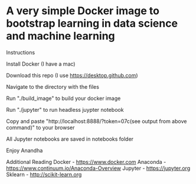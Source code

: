 # A very simple Docker image to bootstrap learning in data science and machine learning

Instructions

Install Docker (I have a mac)

Download this repo (I use https://desktop.github.com)

Navigate to the directory with the files

Run "./build_image" to build your docker image

Run "./jupyter" to run headless juypter notebook

Copy and paste "http://localhost:8888/?token=07c(see output from above command)" to your browser

All Jupyter notebooks are saved in notebooks folder



Enjoy
Anandha


Additional Reading
  Docker   - https://www.docker.com
  Anaconda - https://www.continuum.io/Anaconda-Overview
  Jupyter  - https://jupyter.org
  Sklearn  - http://scikit-learn.org
